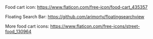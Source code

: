 Food cart icon:
https://www.flaticon.com/free-icon/food-cart_435357

Floating Search Bar:
https://github.com/arimorty/floatingsearchview

More food cart icons:
https://www.flaticon.com/free-icons/street-food_130964